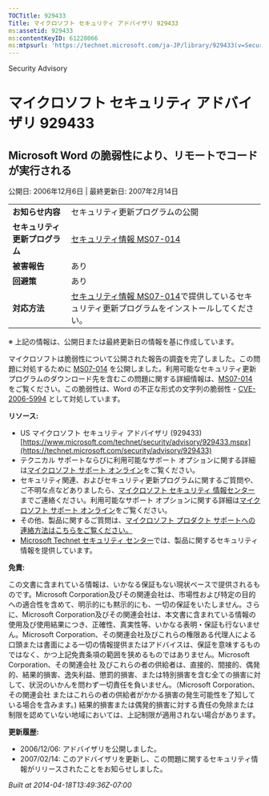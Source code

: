 ```yaml
---
TOCTitle: 929433
Title: マイクロソフト セキュリティ アドバイザリ 929433
ms:assetid: 929433
ms:contentKeyID: 61228066
ms:mtpsurl: 'https://technet.microsoft.com/ja-JP/library/929433(v=Security.10)'
---
```


Security Advisory

マイクロソフト セキュリティ アドバイザリ 929433
===============================================

Microsoft Word の脆弱性により、リモートでコードが実行される
-----------------------------------------------------------

公開日: 2006年12月6日 | 最終更新日: 2007年2月14日

|                                |                                                                                                                                                          |
|--------------------------------|----------------------------------------------------------------------------------------------------------------------------------------------------------|
| **お知らせ内容**               | セキュリティ更新プログラムの公開                                                                                                                         |
| **セキュリティ更新プログラム** | [セキュリティ情報 MS07-014](https://technet.microsoft.com/security/bulletin/ms07-014)                                                                     |
| **被害報告**                   | あり                                                                                                                                                     |
| **回避策**                     | あり                                                                                                                                                     |
| **対応方法**                   | [セキュリティ情報 MS07-014](https://technet.microsoft.com/security/bulletin/ms07-014)で提供しているセキュリティ更新プログラムをインストールしてください。 |

※ 上記の情報は、公開日または最終更新日の情報を基に作成しています。

マイクロソフトは脆弱性について公開された報告の調査を完了しました。この問題に対処するために [MS07-014](https://technet.microsoft.com/security/bulletin/ms07-014) を公開しました。利用可能なセキュリティ更新プログラムのダウンロード先を含むこの問題に関する詳細情報は、[MS07-014](https://technet.microsoft.com/security/bulletin/ms07-014) をご覧ください。この脆弱性は、Word の不正な形式の文字列の脆弱性 - [CVE-2006-5994](https://www.cve.mitre.org/cgi-bin/cvename.cgi?name=cve-2006-5994) として対処しています。

**リソース:**

-   US マイクロソフト セキュリティ アドバイザリ (929433)
    [https://www.microsoft.com/technet/security/advisory/929433.mspx](https://technet.microsoft.com/security/advisory/929433)
-   テクニカル サポートならびに利用可能なサポート オプションに関する詳細は[マイクロソフト サポート オンライン](https://support.microsoft.com/)をご覧ください。
-   セキュリティ関連、およびセキュリティ更新プログラムに関するご質問や、ご不明な点などありましたら、[マイクロソフト セキュリティ 情報センター](https://www.microsoft.com/japan/security/sicinfo.mspx)までご連絡ください。利用可能なサポート オプションに関する詳細は[マイクロソフト サポート オンライン](https://support.microsoft.com/)をご覧ください。
-   その他、製品に関するご質問は、[マイクロソフト プロダクト サポートへの連絡方法はこちらをご覧ください。](https://support.microsoft.com/select/?target=assistance)
-   [Microsoft Technet セキュリティ センター](https://technet.microsoft.com/ja-jp/security/default.aspx)では、製品に関するセキュリティ情報を提供しています。

**免責:**

この文書に含まれている情報は、いかなる保証もない現状ベースで提供されるものです。Microsoft Corporation及びその関連会社は、市場性および特定の目的への適合性を含めて、明示的にも黙示的にも、一切の保証をいたしません。さらに、Microsoft Corporation及びその関連会社は、本文書に含まれている情報の使用及び使用結果につき、正確性、真実性等、いかなる表明・保証も行ないません。Microsoft Corporation、その関連会社及びこれらの権限ある代理人による口頭または書面による一切の情報提供またはアドバイスは、保証を意味するものではなく、かつ上記免責条項の範囲を狭めるものではありません。Microsoft Corporation、その関連会社 及びこれらの者の供給者は、直接的、間接的、偶発的、結果的損害、逸失利益、懲罰的損害、または特別損害を含む全ての損害に対して、状況のいかんを問わず一切責任を負いません。（Microsoft Corporation、その関連会社 またはこれらの者の供給者がかかる損害の発生可能性を了知している場合を含みます。) 結果的損害または偶発的損害に対する責任の免除または制限を認めていない地域においては、上記制限が適用されない場合があります。

**更新履歴:**

-   2006/12/06: アドバイザリを公開しました。
-   2007/02/14: このアドバイザリを更新し、この問題に関するセキュリティ情報がリリースされたことをお知らせしました。

*Built at 2014-04-18T13:49:36Z-07:00*
